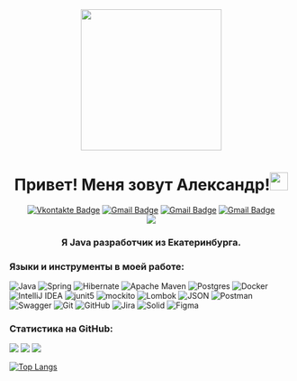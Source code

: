 <div id="header" align="center">
  <img src="https://media.giphy.com/media/v1.Y2lkPTc5MGI3NjExa2FodHdsNjQ0aTI0NGVmZHpzYzE1bW1lZGRwaXJicXc1M3dkbjFlZSZlcD12MV9pbnRlcm5hbF9naWZfYnlfaWQmY3Q9Zw/FlPJcTplkfefDCKq2b/giphy.gif" width="250"/>
</div>
<h1 align="center">Привет! Меня зовут Александр!<img src="https://github.com/blackcater/blackcater/raw/main/images/Hi.gif" height="32"/></h1>
<div id="badges"  align="center">
  <a href="https://vk.com/aeterna_vita"><img src="https://img.shields.io/badge/VK-30a7d6?style=flat&logo=vk&logoColor=white" alt="Vkontakte Badge"></img></a>
  <a href="mailto:samsonov110294@gmail.com"><img src="https://img.shields.io/badge/Gmail-red?style=flat&logo=gmail&logoColor=white" alt="Gmail Badge"></img></a>
  <a href="mailto:samsonov110294@yandex.ru"><img src="https://img.shields.io/badge/Yandex-E32636?style=flat&logo=mail&logoColor=white" alt="Gmail Badge"></img></a>
  <a href="https://t.me/SimaPROG16"><img src="https://img.shields.io/badge/Telegram-30a7d6?style=flat&logo=telegram&logoColor=white" alt="Gmail Badge"></img></a>
</div>

<div id="header" align="center">
  <img src="https://komarev.com/ghpvc/?username=samsonovAleksandr&style=flat-square&color=blue" />
</div>

<h3 align="center"> Я Java разработчик из Екатеринбурга. </h3>

###  Языки и инструменты в моей работе:

![Java](https://img.shields.io/badge/java-orange.svg?style=for-the-badge&logo=openjdk&logoColor=white)
![Spring](https://img.shields.io/badge/spring-%236DB33F.svg?style=for-the-badge&logo=spring&logoColor=white)
![Hibernate](https://img.shields.io/badge/Hibernate-59666C?style=for-the-badge&logo=Hibernate&logoColor=white)
![Apache Maven](https://img.shields.io/badge/Apache%20Maven-C71A36?style=for-the-badge&logo=Apache%20Maven&logoColor=white)
![Postgres](https://img.shields.io/badge/postgres-%23316192.svg?style=for-the-badge&logo=postgresql&logoColor=white)
![Docker](https://img.shields.io/badge/docker-%230db7ed.svg?style=for-the-badge&logo=docker&logoColor=white)
![IntelliJ IDEA](https://img.shields.io/badge/IntelliJIDEA-000000.svg?style=for-the-badge&logo=intellij-idea&logoColor=white)
![junit5](https://img.shields.io/badge/junit-399b34?style=for-the-badge&logo=junit5&logoColor=white)
![mockito](https://img.shields.io/badge/mockito-399b34?style=for-the-badge&logo=mockito5&logoColor=white)
![Lombok](https://img.shields.io/badge/Lombok-red?style=for-the-badge&logo=Lombok&logoColor=white)
![JSON](https://img.shields.io/badge/json-59666C?style=for-the-badge&logo=json&logoColor=white)
![Postman](https://img.shields.io/badge/Postman-FF6C37?style=for-the-badge&logo=postman&logoColor=white)
![Swagger](https://img.shields.io/badge/-Swagger-%23Clojure?style=for-the-badge&logo=swagger&logoColor=white)
![Git](https://img.shields.io/badge/git-%23F05033.svg?style=for-the-badge&logo=git&logoColor=white)
![GitHub](https://img.shields.io/badge/github-%23121011.svg?style=for-the-badge&logo=github&logoColor=white)
![Jira](https://img.shields.io/badge/jira-%230A0FFF.svg?style=for-the-badge&logo=jira&logoColor=white)
![Solid](https://img.shields.io/badge/SolidWorks-%23121011.svg?style=for-the-badge&logoColor=white)
![Figma](https://img.shields.io/badge/figma-%23121011.svg?style=for-the-badge&logo=figma&logoColor=white)

### Статистика на GitHub:

![](http://github-profile-summary-cards.vercel.app/api/cards/stats?username=samsonovAleksandr&theme=vue) ![](http://github-profile-summary-cards.vercel.app/api/cards/productive-time?username=samsonovAleksandr&theme=vue&utcOffset=5)
![](http://github-profile-summary-cards.vercel.app/api/cards/profile-details?username=samsonovAleksandr&theme=vue)

[![Top Langs](https://github-readme-stats.vercel.app/api/top-langs/?username=samsonovAleksandr&layout=compact)](https://github.com/samsonovAleksandr/github-readme-stats)




